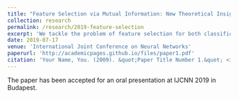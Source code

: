 ```yaml
---
title: "Feature Selection via Mutual Information: New Theoretical Insight"
collection: research
permalink: /research/2019-feature-selection
excerpt: 'We tackle the problem of feature selection for both classification and regression problems. We find a new bound for the classification and regression error achieved by the ideal classifier working on different subsets of features.'
date: 2019-07-17
venue: 'International Joint Conference on Neural Networks'
paperurl: 'http://academicpages.github.io/files/paper1.pdf'
citation: 'Your Name, You. (2009). &quot;Paper Title Number 1.&quot; <i>Journal 1</i>. 1(1).'
---
```


The paper has been accepted for an oral presentation at IJCNN 2019 in Budapest.
